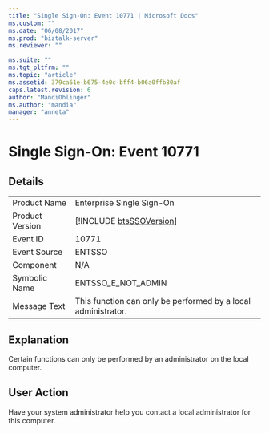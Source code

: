```yaml
---
title: "Single Sign-On: Event 10771 | Microsoft Docs"
ms.custom: ""
ms.date: "06/08/2017"
ms.prod: "biztalk-server"
ms.reviewer: ""

ms.suite: ""
ms.tgt_pltfrm: ""
ms.topic: "article"
ms.assetid: 379ca61e-b675-4e0c-bff4-b06a0ffb80af
caps.latest.revision: 6
author: "MandiOhlinger"
ms.author: "mandia"
manager: "anneta"
---
```

# Single Sign-On: Event 10771
## Details  
  
|                 |                                                               |
|-----------------|---------------------------------------------------------------|
|  Product Name   |                   Enterprise Single Sign-On                   |
| Product Version |  [!INCLUDE [btsSSOVersion](../includes/btsssoversion-md.md)]  |
|    Event ID     |                             10771                             |
|  Event Source   |                            ENTSSO                             |
|    Component    |                              N/A                              |
|  Symbolic Name  |                      ENTSSO_E_NOT_ADMIN                       |
|  Message Text   | This function can only be performed by a local administrator. |
  
## Explanation  
 Certain functions can only be performed by an administrator on the local computer.  
  
## User Action  
 Have your system administrator help you contact a local administrator for this computer.